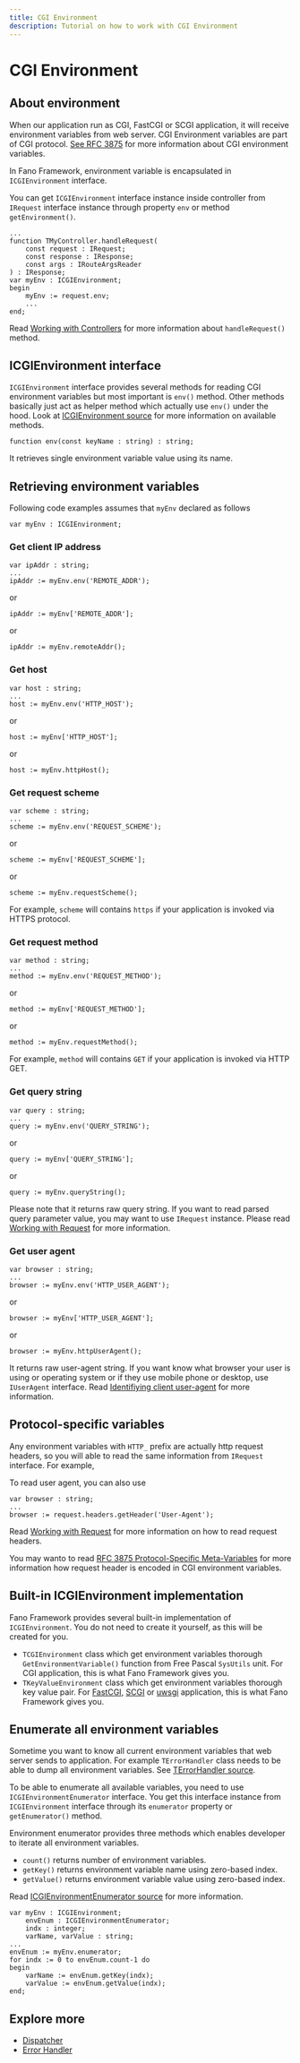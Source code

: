 ```yaml
---
title: CGI Environment
description: Tutorial on how to work with CGI Environment
---
```


<h1 class="major">CGI Environment</h1>

## About environment

When our application run as CGI, FastCGI or SCGI application, it will receive environment variables from web server. CGI Environment variables are part of
CGI protocol. [See RFC 3875](https://tools.ietf.org/html/rfc3875) for more information about CGI environment variables.

In Fano Framework, environment variable is encapsulated in `ICGIEnvironment` interface.

You can get `ICGIEnvironment` interface instance inside controller from `IRequest` interface instance through property `env` or method `getEnvironment()`.

```
...
function TMyController.handleRequest(
    const request : IRequest;
    const response : IResponse;
    const args : IRouteArgsReader
) : IResponse;
var myEnv : ICGIEnvironment;
begin
    myEnv := request.env;
    ...
end;
```

Read [Working with Controllers](/working-with-controllers) for more information about `handleRequest()` method.

## ICGIEnvironment interface

`ICGIEnvironment` interface provides several methods for reading CGI environment variables but most important is `env()` method. Other methods basically just
act as helper method which actually use `env()`  under the hood. Look at [ICGIEnvironment source](https://github.com/fanoframework/fano/blob/master/src/Environment/Contracts/EnvironmentIntf.pas) for more information on available methods.

```
function env(const keyName : string) : string;
```

It retrieves single environment variable value using its name.

## Retrieving environment variables

Following code examples assumes that `myEnv` declared as follows

```
var myEnv : ICGIEnvironment;
```

### Get client IP address

```
var ipAddr : string;
...
ipAddr := myEnv.env('REMOTE_ADDR');
```

or

```
ipAddr := myEnv['REMOTE_ADDR'];
```

or

```
ipAddr := myEnv.remoteAddr();
```

### Get host

```
var host : string;
...
host := myEnv.env('HTTP_HOST');
```

or

```
host := myEnv['HTTP_HOST'];
```
or

```
host := myEnv.httpHost();
```

### Get request scheme

```
var scheme : string;
...
scheme := myEnv.env('REQUEST_SCHEME');
```
or

```
scheme := myEnv['REQUEST_SCHEME'];
```

or

```
scheme := myEnv.requestScheme();
```
For example, `scheme` will contains `https` if your application is invoked via HTTPS protocol.

### Get request method

```
var method : string;
...
method := myEnv.env('REQUEST_METHOD');
```
or

```
method := myEnv['REQUEST_METHOD'];
```

or

```
method := myEnv.requestMethod();
```
For example, `method` will contains `GET` if your application is invoked via HTTP GET.

### Get query string

```
var query : string;
...
query := myEnv.env('QUERY_STRING');
```

or
```
query := myEnv['QUERY_STRING'];
```
or

```
query := myEnv.queryString();
```

Please note that it returns raw query string. If you want to read parsed query parameter value, you may want to use `IRequest` instance. Please read [Working with Request](/working-with-request#getting-query-parameters) for more information.

### Get user agent

```
var browser : string;
...
browser := myEnv.env('HTTP_USER_AGENT');
```
or
```
browser := myEnv['HTTP_USER_AGENT'];
```

or

```
browser := myEnv.httpUserAgent();
```
It returns raw user-agent string. If you want know what browser your user is using or operating system or if they use mobile phone or desktop, use `IUserAgent` interface. Read [Identifiying client user-agent](/utilities/identifying-client-user-agent) for more information.

## Protocol-specific variables

Any environment variables with `HTTP_` prefix are actually http request headers, so you will able to read the same information from `IRequest` interface. For example,

To read user agent, you can also use

```
var browser : string;
...
browser := request.headers.getHeader('User-Agent');
```
Read [Working with Request](/working-with-request#read-request-header) for more information on how to read request headers.

You may wanto to read [RFC 3875 Protocol-Specific Meta-Variables](https://tools.ietf.org/html/rfc3875#section-4.1.18) for  more information how request header is encoded in CGI environment variables.

## Built-in ICGIEnvironment implementation

Fano Framework provides several built-in implementation of `ICGIEnvironment`. You do not need to create it yourself, as this will be created for you.

- `TCGIEnvironment` class which get environment variables thorough `GetEnvironmentVariable()` function from Free Pascal `SysUtils` unit. For CGI application, this is what Fano Framework gives you.
- `TKeyValueEnvironment` class which get environment variables thorough key value pair. For [FastCGI](/scaffolding-with-fano-cli/creating-project#scaffolding-fastcgi-project), [SCGI](/scaffolding-with-fano-cli/creating-project#scaffolding-scgi-project) or [uwsgi](/scaffolding-with-fano-cli/creating-project#scaffolding-uwsgi-project) application, this is what Fano Framework gives you.

## Enumerate all environment variables

Sometime you want to know all current environment variables that web server sends to application. For example `TErrorHandler` class needs to be able to dump all environment variables. See [TErrorHandler source](https://github.com/fanoframework/fano/blob/master/src/Error/ErrorHandlerImpl.pas).

To be able to enumerate all available variables, you need to use `ICGIEnvironmentEnumerator` interface. You get this interface instance from `ICGIEnvironment` interface through its `enumerator` property or `getEnumerator()` method.

Environment enumerator provides three methods which enables developer to iterate all environment variables.

- `count()` returns number of environment variables.
- `getKey()` returns environment variable name using zero-based index.
- `getValue()` returns environment variable value using zero-based index.

Read [ICGIEnvironmentEnumerator source](https://github.com/fanoframework/fano/blob/master/src/Environment/Contracts/EnvironmentEnumeratorIntf.pas) for more information.

```
var myEnv : ICGIEnvironment;
    envEnum : ICGIEnvironmentEnumerator;
    indx : integer;
    varName, varValue : string;
...
envEnum := myEnv.enumerator;
for indx := 0 to envEnum.count-1 do
begin
    varName := envEnum.getKey(indx);
    varValue := envEnum.getValue(indx);
end;

```

## Explore more

- [Dispatcher](/dispatcher)
- [Error Handler](/error-handler)
